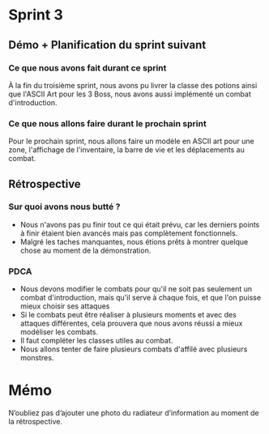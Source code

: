 # Sprint 3


## Démo + Planification du sprint suivant

### Ce que nous avons fait durant ce sprint

À la fin du troisième sprint, nous avons pu livrer la classe des potions ainsi que l'ASCII Art pour les 3 Boss, nous avons aussi implémenté un combat d'introduction.

### Ce que nous allons faire durant le prochain sprint

Pour le prochain sprint, nous allons faire un modèle en ASCII art pour une zone, l'affichage de l'inventaire, la barre de vie et les déplacements au combat.


## Rétrospective

### Sur quoi avons nous butté ?

* Nous n'avons pas pu finir tout ce qui était prévu, car les derniers points à finir étaient bien avancés mais pas complètement fonctionnels.
* Malgré les taches manquantes, nous étions prêts à montrer quelque chose au moment de la démonstration. 

### PDCA

* Nous devons modifier le combats pour qu'il ne soit pas seulement un combat d'introduction, mais qu'il serve à chaque fois, et que l'on puisse mieux choisir ses attaques
* Si le combats peut être réaliser à plusieurs moments et avec des attaques différentes, cela prouvera que nous avons réussi a mieux modéliser les combats.
* Il faut compléter les classes utiles au combat.
* Nous allons tenter de faire plusieurs combats d'affilé avec plusieurs monstres.

# Mémo
N’oubliez pas d’ajouter une photo du radiateur d’information au moment de la rétrospective.

